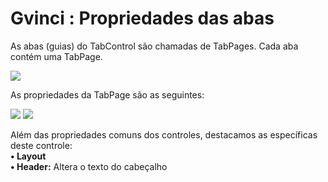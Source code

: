 # Gvinci : Propriedades das abas

As abas \(guias\) do TabControl são chamadas de TabPages. Cada aba contém uma TabPage.

![](http://www.gvinci.com.br/manual/tabpage112.zoom134.png)

As propriedades da TabPage são as seguintes:

![](http://www.gvinci.com.br/manual/tabitem_1.zoom80.png)   ![](http://www.gvinci.com.br/manual/tabitem_2.zoom80.png)

Além das propriedades comuns dos controles, destacamos as específicas deste controle:  
     **• Layout**  
        **• Header:** Altera o texto do cabeçalho

